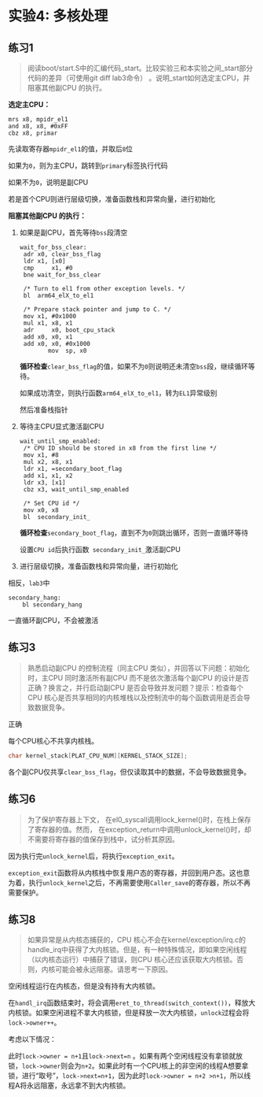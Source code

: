 # 实验4: 多核处理

## 练习1

> 阅读boot/start.S中的汇编代码_start。比较实验三和本实验之间_start部分代码的差异（可使用git diff lab3命令） 。说明_start如何选定主CPU，并阻塞其他副CPU 的执行。

**选定主CPU：**

```assembly
mrs	x8, mpidr_el1
and	x8, x8,	#0xFF
cbz	x8, primar
```

先读取寄存器`mpidr_el1`的值，并取后`8`位

如果为`0`，则为主CPU，跳转到`primary`标签执行代码

如果不为`0`，说明是副CPU

若是首个CPU则进行层级切换，准备函数栈和异常向量，进行初始化

**阻塞其他副CPU 的执行：**

1. 如果是副CPU，首先等待`bss`段清空

   ```assembly
   wait_for_bss_clear:
   	adr	x0, clear_bss_flag
   	ldr	x1, [x0]
   	cmp     x1, #0
   	bne	wait_for_bss_clear
   
   	/* Turn to el1 from other exception levels. */
   	bl 	arm64_elX_to_el1
   
   	/* Prepare stack pointer and jump to C. */
   	mov	x1, #0x1000
   	mul	x1, x8, x1
   	adr 	x0, boot_cpu_stack
   	add	x0, x0, x1
   	add	x0, x0, #0x1000
           mov	sp, x0
   ```

   **循环检查**`clear_bss_flag`的值，如果不为`0`则说明还未清空`bss`段，继续循环等待。

   如果成功清空，则执行函数`arm64_elX_to_el1`，转为`EL1`异常级别

   然后准备栈指针

2. 等待主CPU显式激活副CPU

   ```assembly
   wait_until_smp_enabled:
   	/* CPU ID should be stored in x8 from the first line */
   	mov	x1, #8
   	mul	x2, x8, x1
   	ldr	x1, =secondary_boot_flag
   	add	x1, x1, x2
   	ldr	x3, [x1]
   	cbz	x3, wait_until_smp_enabled
   
   	/* Set CPU id */
   	mov	x0, x8
   	bl 	secondary_init_
   ```

   **循环检查**`secondary_boot_flag`，直到不为`0`则跳出循环，否则一直循环等待

   设置`CPU id`后执行函数`	secondary_init_`激活副CPU

3. 进行层级切换，准备函数栈和异常向量，进行初始化

相反，`lab3`中

```assembly
secondary_hang:
	bl secondary_hang
```

一直循环副CPU，不会被激活



## 练习3

> 熟悉启动副CPU 的控制流程（同主CPU 类似），并回答以下问题：初始化时，主CPU 同时激活所有副CPU 而不是依次激活每个副CPU 的设计是否正确？换言之，并行启动副CPU 是否会导致并发问题？提示：检查每个CPU 核心是否共享相同的内核堆栈以及控制流中的每个函数调用是否会导致数据竞争。

正确

每个CPU核心不共享内核栈。

```c
char kernel_stack[PLAT_CPU_NUM][KERNEL_STACK_SIZE];
```

各个副CPU仅共享`clear_bss_flag`，但仅读取其中的数据，不会导致数据竞争。



## 练习6

> 为了保护寄存器上下文， 在el0_syscall调用lock_kernel()时，在栈上保存了寄存器的值。然而， 在exception_return中调用unlock_kernel()时，却不需要将寄存器的值保存到栈中，试分析其原因。

因为执行完`unlock_kernel`后，将执行`exception_exit`。

`exception_exit`函数将从内核栈中恢复用户态的寄存器，并回到用户态。这也意为着，执行`unlock_kernel`之后，不再需要使用`Caller_save`的寄存器，所以不再需要保护。



## 练习8

> 如果异常是从内核态捕获的，CPU 核心不会在kernel/exception/irq.c的handle_irq中获得了大内核锁。但是，有一种特殊情况，即如果空闲线程（以内核态运行）中捕获了错误，则CPU 核心还应该获取大内核锁。否则，内核可能会被永远阻塞。请思考一下原因。

空闲线程运行在内核态，但是没有持有大内核锁。

在`handl_irq`函数结束时，将会调用`eret_to_thread(switch_context())`，释放大内核锁。如果空闲进程不拿大内核锁，但是释放一次大内核锁，`unlock`过程会将`lock->owner++`。

考虑以下情况：

此时`lock->owner = n+1`且`lock->next=n` 。如果有两个空闲线程没有拿锁就放锁，`lock->owner`则会为`n+2`。如果此时有一个CPU核上的非空闲的线程A想要拿锁，进行“取号”，`lock->next=n+1`，因为此时`lock->owner = n+2 >n+1`，所以线程A将永远阻塞，永远拿不到大内核锁。





